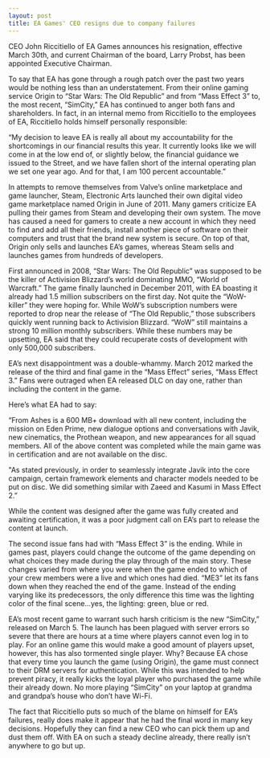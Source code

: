 ```yaml
---
layout: post
title: EA Games' CEO resigns due to company failures
---
```


CEO John Riccitiello of EA Games announces his resignation, effective March 30th, and current Chairman of the board, Larry Probst, has been appointed Executive Chairman.

To say that EA has gone through a rough patch over the past two years would be nothing less than an understatement. From their online gaming service Origin to “Star Wars: The Old Republic” and from “Mass Effect 3” to, the most recent, “SimCity,” EA has continued to anger both fans and shareholders. In fact, in an internal memo from Riccitiello to the employees of EA, Riccitiello holds himself personally responsible:

“My decision to leave EA is really all about my accountability for the shortcomings in our financial results this year. It currently looks like we will come in at the low end of, or slightly below, the financial guidance we issued to the Street, and we have fallen short of the internal operating plan we set one year ago. And for that, I am 100 percent accountable.”

In attempts to remove themselves from Valve’s online marketplace and game launcher, Steam, Electronic Arts launched their own digital video game marketplace named Origin in June of 2011. Many gamers criticize EA pulling their games from Steam and developing their own system. The move has caused a need for gamers to create a new account in which they need to find and add all their friends, install another piece of software on their computers and trust that the brand new system is secure. On top of that, Origin only sells and launches EA’s games, whereas Steam sells and launches games from hundreds of developers.

First announced in 2008, “Star Wars: The Old Republic” was supposed to be the killer of Activision Blizzard’s world dominating MMO, “World of Warcraft.” The game finally launched in December 2011, with EA boasting it already had 1.5 million subscribers on the first day. Not quite the “WoW-killer” they were hoping for. While WoW’s subscription numbers were reported to drop near the release of “The Old Republic,” those subscribers quickly went running back to Activision Blizzard. “WoW” still maintains a strong 10 million monthly subscribers. While these numbers may be upsetting, EA said that they could recuperate costs of development with only 500,000 subscribers.

EA’s next disappointment was a double-whammy. March 2012 marked the release of the third and final game in the “Mass Effect” series, “Mass Effect 3.” Fans were outraged when EA released DLC on day one, rather than including the content in the game.

Here’s what EA had to say:

“From Ashes is a 600 MB+ download with all new content, including the mission on Eden Prime, new dialogue options and conversations with Javik, new cinematics, the Prothean weapon, and new appearances for all squad members. All of the above content was completed while the main game was in certification and are not available on the disc.

"As stated previously, in order to seamlessly integrate Javik into the core campaign, certain framework elements and character models needed to be put on disc. We did something similar with Zaeed and Kasumi in Mass Effect 2.”

While the content was designed after the game was fully created and awaiting certification, it was a poor judgment call on EA’s part to release the content at launch.

The second issue fans had with “Mass Effect 3” is the ending. While in games past, players could change the outcome of the game depending on what choices they made during the play through of the main story. These changes varied from where you were when the game ended to which of your crew members were a live and which ones had died. “ME3” let its fans down when they reached the end of the game. Instead of the ending varying like its predecessors, the only difference this time was the lighting color of the final scene…yes, the lighting: green, blue or red.

EA’s most recent game to warrant such harsh criticism is the new “SimCity,” released on March 5. The launch has been plagued with server errors so severe that there are hours at a time where players cannot even log in to play. For an online game this would make a good amount of players upset, however, this has also tormented single player. Why? Because EA chose that every time you launch the game (using Origin), the game must connect to their DRM servers for authentication. While this was intended to help prevent piracy, it really kicks the loyal player who purchased the game while their already down. No more playing “SimCity” on your laptop at grandma and grandpa’s house who don’t have Wi-Fi.

The fact that Riccitiello puts so much of the blame on himself for EA’s failures, really does make it appear that he had the final word in many key decisions. Hopefully they can find a new CEO who can pick them up and dust them off. With EA on such a steady decline already, there really isn’t anywhere to go but up.